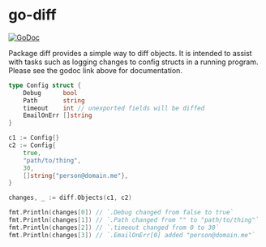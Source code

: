 # go-diff
[![GoDoc](https://godoc.org/github.com/jakebowkett/go-diff/diff?status.svg)](https://godoc.org/github.com/jakebowkett/go-diff/diff)

Package diff provides a simple way to diff objects. It
is intended to assist with tasks such as logging changes
to config structs in a running program. Please see the
godoc link above for documentation.

```go
type Config struct {
    Debug      bool
    Path       string
    timeout    int // unexported fields will be diffed
    EmailOnErr []string
}

c1 := Config{}
c2 := Config{
    true,
    "path/to/thing",
    30,
    []string{"person@domain.me"},
}

changes, _ := diff.Objects(c1, c2)

fmt.Println(changes[0]) // `.Debug changed from false to true`
fmt.Println(changes[1]) // `.Path changed from "" to "path/to/thing"`
fmt.Println(changes[2]) // `.timeout changed from 0 to 30`
fmt.Println(changes[3]) // `.EmailOnErr[0] added "person@domain.me"`
```

